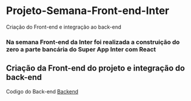 # Projeto-Semana-Front-end-Inter
Criação do Front-end e integração ao back-end

### Na semana Front-end da Inter foi realizada a construição do zero a parte bancária do Super App Inter com React

## Criação da Front-end do projeto e integração do back-end 

Codigo do Back-end
[Backend](https://github.com/katianne23/Inter-Back-end.git)

